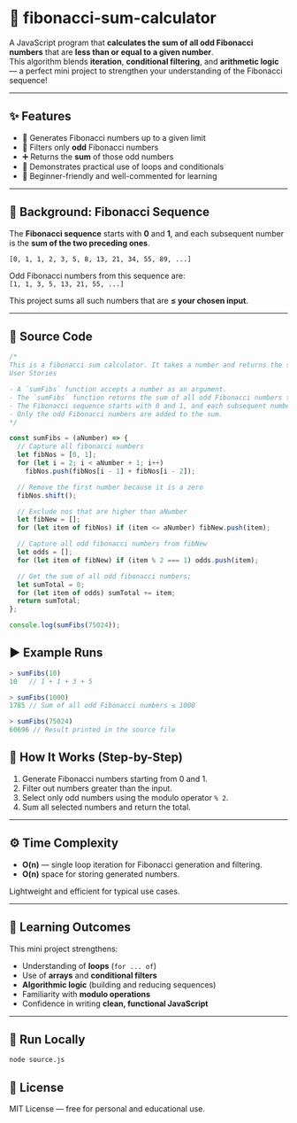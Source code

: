 # 🧮 fibonacci-sum-calculator

A JavaScript program that **calculates the sum of all odd Fibonacci numbers** that are **less than or equal to a given number**.  
This algorithm blends **iteration**, **conditional filtering**, and **arithmetic logic** — a perfect mini project to strengthen your understanding of the Fibonacci sequence!

---

## ✨ Features

- 🔢 Generates Fibonacci numbers up to a given limit  
- 🧠 Filters only **odd** Fibonacci numbers  
- ➕ Returns the **sum** of those odd numbers  
- 🧮 Demonstrates practical use of loops and conditionals  
- 🧪 Beginner-friendly and well-commented for learning

---

## 📘 Background: Fibonacci Sequence

The **Fibonacci sequence** starts with **0** and **1**, and each subsequent number is the **sum of the two preceding ones**.  

`[0, 1, 1, 2, 3, 5, 8, 13, 21, 34, 55, 89, ...]`

Odd Fibonacci numbers from this sequence are:  
`[1, 1, 3, 5, 13, 21, 55, ...]`

This project sums all such numbers that are **≤ your chosen input**.

---

## 🧩 Source Code

```javascript
/*
This is a fibonacci sum calculator. It takes a number and returns the sum of all odd Fibonacci numbers that are less than or equal to that number
User Stories

- A `sumFibs` function accepts a number as an argument.
- The `sumFibs` function returns the sum of all odd Fibonacci numbers that are less than or equal to the given number.
- The Fibonacci sequence starts with 0 and 1, and each subsequent number is the sum of the two previous ones.
- Only the odd Fibonacci numbers are added to the sum.
*/

const sumFibs = (aNumber) => {
  // Capture all fibonacci numbers
  let fibNos = [0, 1];
  for (let i = 2; i < aNumber + 1; i++)
    fibNos.push(fibNos[i - 1] + fibNos[i - 2]);

  // Remove the first number because it is a zero
  fibNos.shift();

  // Exclude nos that are higher than aNumber
  let fibNew = [];
  for (let item of fibNos) if (item <= aNumber) fibNew.push(item);

  // Capture all odd fibonacci numbers from fibNew
  let odds = [];
  for (let item of fibNew) if (item % 2 === 1) odds.push(item);

  // Get the sum of all odd fibonacci numbers;
  let sumTotal = 0;
  for (let item of odds) sumTotal += item;
  return sumTotal;
};

console.log(sumFibs(75024));
```
## ▶️ Example Runs
```javascript
> sumFibs(10)
10   // 1 + 1 + 3 + 5

> sumFibs(1000)
1785 // Sum of all odd Fibonacci numbers ≤ 1000

> sumFibs(75024)
60696 // Result printed in the source file
```

## 🧠 How It Works (Step-by-Step)

1. Generate Fibonacci numbers starting from 0 and 1.  
2. Filter out numbers greater than the input.  
3. Select only odd numbers using the modulo operator `% 2`.  
4. Sum all selected numbers and return the total.

---

## ⚙️ Time Complexity

- **O(n)** — single loop iteration for Fibonacci generation and filtering.  
- **O(n)** space for storing generated numbers.  

Lightweight and efficient for typical use cases.

---

## 🧪 Learning Outcomes

This mini project strengthens:

- Understanding of **loops** (`for ... of`)  
- Use of **arrays** and **conditional filters**  
- **Algorithmic logic** (building and reducing sequences)  
- Familiarity with **modulo operations**  
- Confidence in writing **clean, functional JavaScript**

---

## 🚀 Run Locally

```bash
node source.js
```

## 🧾 License
MIT License — free for personal and educational use.